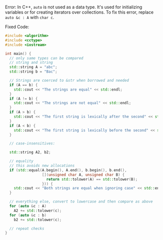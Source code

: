 Error: In C++, `auto` is not used as a data type. It's used for initializing variables or for creating iterators over collections. To fix this error, replace `auto &c : A` with `char c`.

Fixed Code:
```cpp
#include <algorithm>
#include <cctype>
#include <iostream>

int main() {
  // only same types can be compared
  // string and string
  std::string A = "abc";
  std::string b = "Bac";

  // Strings are coerced to &str when borrowed and needed
  if (A == b) {
    std::cout << "The strings are equal" << std::endl;
  }
  if (A != b) {
    std::cout << "The strings are not equal" << std::endl;
  }
  if (A > b) {
    std::cout << "The first string is lexically after the second" << std::endl;
  }
  if (A < b) {
    std::cout << "The first string is lexically before the second" << std::endl;
  }

  // case-insensitives:

  std::string A2, b2;

  // equality
  // this avoids new allocations
  if (std::equal(A.begin(), A.end(), b.begin(), b.end(),
                 [](unsigned char A, unsigned char B) {
                   return std::tolower(A) == std::tolower(B);
                 })) {
    std::cout << "Both strings are equal when ignoring case" << std::endl;
  }

  // everything else, convert to lowercase and then compare as above
  for (auto &c : A)
    A2 += std::tolower(c);
  for (auto &c : b)
    b2 += std::tolower(c);

  // repeat checks
}
```
